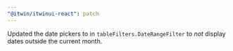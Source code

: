 ```yaml
---
"@itwin/itwinui-react": patch
---
```


Updated the date pickers to in `tableFilters.DateRangeFilter` to _not_ display dates outside the current month.
